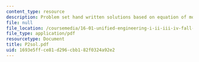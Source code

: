 ```yaml
---
content_type: resource
description: Problem set hand written solutions based on equation of motion.
file: null
file_location: /coursemedia/16-01-unified-engineering-i-ii-iii-iv-fall-2005-spring-2006/1693e5ffce81d296cbb182f0324a92e2_P2sol.pdf
file_type: application/pdf
resourcetype: Document
title: P2sol.pdf
uid: 1693e5ff-ce81-d296-cbb1-82f0324a92e2
---
```

